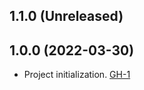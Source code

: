 ## 1.1.0 (Unreleased)

## 1.0.0 (2022-03-30)

- Project initialization. [GH-1](https://github.com/terraform-alicloud-modules/terraform-alicloud-polardb-mysql/pull/1)
